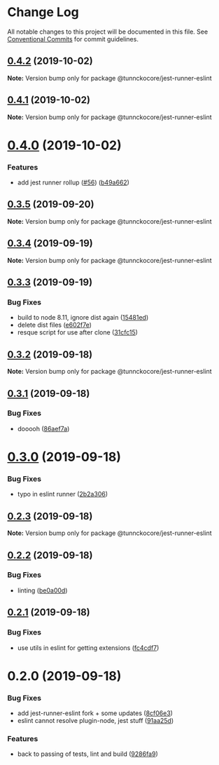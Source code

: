 # Change Log

All notable changes to this project will be documented in this file.
See [Conventional Commits](https://conventionalcommits.org) for commit guidelines.

## [0.4.2](https://github.com/tunnckoCore/opensource/compare/@tunnckocore/jest-runner-eslint@0.4.1...@tunnckocore/jest-runner-eslint@0.4.2) (2019-10-02)

**Note:** Version bump only for package @tunnckocore/jest-runner-eslint





## [0.4.1](https://github.com/tunnckoCore/opensource/compare/@tunnckocore/jest-runner-eslint@0.4.0...@tunnckocore/jest-runner-eslint@0.4.1) (2019-10-02)

**Note:** Version bump only for package @tunnckocore/jest-runner-eslint





# [0.4.0](https://github.com/tunnckoCore/opensource/compare/@tunnckocore/jest-runner-eslint@0.3.5...@tunnckocore/jest-runner-eslint@0.4.0) (2019-10-02)


### Features

* add jest runner rollup ([#56](https://github.com/tunnckoCore/opensource/issues/56)) ([b49a662](https://github.com/tunnckoCore/opensource/commit/b49a662))





## [0.3.5](https://github.com/tunnckoCore/opensource/compare/@tunnckocore/jest-runner-eslint@0.3.4...@tunnckocore/jest-runner-eslint@0.3.5) (2019-09-20)

**Note:** Version bump only for package @tunnckocore/jest-runner-eslint





## [0.3.4](https://github.com/tunnckoCore/opensource/compare/@tunnckocore/jest-runner-eslint@0.3.3...@tunnckocore/jest-runner-eslint@0.3.4) (2019-09-19)

**Note:** Version bump only for package @tunnckocore/jest-runner-eslint





## [0.3.3](https://github.com/tunnckoCore/opensource/compare/@tunnckocore/jest-runner-eslint@0.3.2...@tunnckocore/jest-runner-eslint@0.3.3) (2019-09-19)


### Bug Fixes

* build to node 8.11, ignore dist again ([15481ed](https://github.com/tunnckoCore/opensource/commit/15481ed))
* delete dist files ([e602f7e](https://github.com/tunnckoCore/opensource/commit/e602f7e))
* resque script for use after clone ([31cfc15](https://github.com/tunnckoCore/opensource/commit/31cfc15))





## [0.3.2](https://github.com/tunnckoCore/opensource/compare/@tunnckocore/jest-runner-eslint@0.3.1...@tunnckocore/jest-runner-eslint@0.3.2) (2019-09-18)

**Note:** Version bump only for package @tunnckocore/jest-runner-eslint





## [0.3.1](https://github.com/tunnckoCore/opensource/compare/@tunnckocore/jest-runner-eslint@0.3.0...@tunnckocore/jest-runner-eslint@0.3.1) (2019-09-18)


### Bug Fixes

* dooooh ([86aef7a](https://github.com/tunnckoCore/opensource/commit/86aef7a))





# [0.3.0](https://github.com/tunnckoCore/opensource/compare/@tunnckocore/jest-runner-eslint@0.2.2...@tunnckocore/jest-runner-eslint@0.3.0) (2019-09-18)


### Bug Fixes

* typo in eslint runner ([2b2a306](https://github.com/tunnckoCore/opensource/commit/2b2a306))





## [0.2.3](https://github.com/tunnckoCore/opensource/compare/@tunnckocore/jest-runner-eslint@0.2.3...@tunnckocore/jest-runner-eslint@0.2.3) (2019-09-18)

**Note:** Version bump only for package @tunnckocore/jest-runner-eslint





## [0.2.2](https://github.com/tunnckoCore/opensource/compare/@tunnckocore/jest-runner-eslint@0.2.1...@tunnckocore/jest-runner-eslint@0.2.2) (2019-09-18)


### Bug Fixes

* linting ([be0a00d](https://github.com/tunnckoCore/opensource/commit/be0a00d))





## [0.2.1](https://github.com/tunnckoCore/opensource/compare/@tunnckocore/jest-runner-eslint@0.2.0...@tunnckocore/jest-runner-eslint@0.2.1) (2019-09-18)


### Bug Fixes

* use utils in eslint for getting extensions ([fc4cdf7](https://github.com/tunnckoCore/opensource/commit/fc4cdf7))





# 0.2.0 (2019-09-18)


### Bug Fixes

* add jest-runner-eslint fork + some updates ([8cf06e3](https://github.com/tunnckoCore/opensource/commit/8cf06e3))
* eslint cannot resolve plugin-node, jest stuff ([91aa25d](https://github.com/tunnckoCore/opensource/commit/91aa25d))


### Features

* back to passing of tests, lint and build ([9286fa9](https://github.com/tunnckoCore/opensource/commit/9286fa9))
